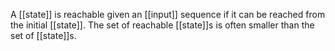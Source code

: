A [[state]] is reachable given an [[input]] sequence if it can be reached from the initial [[state]]. The set of reachable [[state]]s is often smaller than the set of [[state]]s.